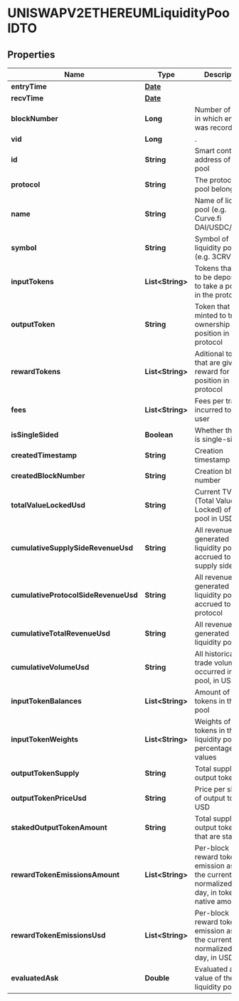 

# UNISWAPV2ETHEREUMLiquidityPoolDTO

## Properties

Name | Type | Description | Notes
------------ | ------------- | ------------- | -------------
**entryTime** | [**Date**](Date.md) |  |  [optional]
**recvTime** | [**Date**](Date.md) |  |  [optional]
**blockNumber** | **Long** | Number of block in which entity was recorded. |  [optional]
**vid** | **Long** | . |  [optional]
**id** | **String** | Smart contract address of the pool |  [optional]
**protocol** | **String** | The protocol this pool belongs to |  [optional]
**name** | **String** | Name of liquidity pool (e.g. Curve.fi DAI/USDC/USDT) |  [optional]
**symbol** | **String** | Symbol of liquidity pool (e.g. 3CRV) |  [optional]
**inputTokens** | **List&lt;String&gt;** | Tokens that need to be deposited to take a position in the protocol |  [optional]
**outputToken** | **String** | Token that is minted to track ownership of position in protocol |  [optional]
**rewardTokens** | **List&lt;String&gt;** | Aditional tokens that are given as reward for position in a protocol |  [optional]
**fees** | **List&lt;String&gt;** | Fees per trade incurred to the user |  [optional]
**isSingleSided** | **Boolean** | Whether this pool is single-sided |  [optional]
**createdTimestamp** | **String** | Creation timestamp |  [optional]
**createdBlockNumber** | **String** | Creation block number |  [optional]
**totalValueLockedUsd** | **String** | Current TVL (Total Value Locked) of this pool in USD |  [optional]
**cumulativeSupplySideRevenueUsd** | **String** | All revenue generated by the liquidity pool, accrued to the supply side |  [optional]
**cumulativeProtocolSideRevenueUsd** | **String** | All revenue generated by the liquidity pool, accrued to the protocol |  [optional]
**cumulativeTotalRevenueUsd** | **String** | All revenue generated by the liquidity pool |  [optional]
**cumulativeVolumeUsd** | **String** | All historical trade volume occurred in this pool, in USD |  [optional]
**inputTokenBalances** | **List&lt;String&gt;** | Amount of input tokens in the pool |  [optional]
**inputTokenWeights** | **List&lt;String&gt;** | Weights of input tokens in the liquidity pool in percentage values |  [optional]
**outputTokenSupply** | **String** | Total supply of output token |  [optional]
**outputTokenPriceUsd** | **String** | Price per share of output token in USD |  [optional]
**stakedOutputTokenAmount** | **String** | Total supply of output tokens that are staked |  [optional]
**rewardTokenEmissionsAmount** | **List&lt;String&gt;** | Per-block reward token emission as of the current block normalized to a day, in token&#39;s native amount |  [optional]
**rewardTokenEmissionsUsd** | **List&lt;String&gt;** | Per-block reward token emission as of the current block normalized to a day, in USD value |  [optional]
**evaluatedAsk** | **Double** | Evaluated ask value of the liquidity pool. |  [optional] [readonly]




